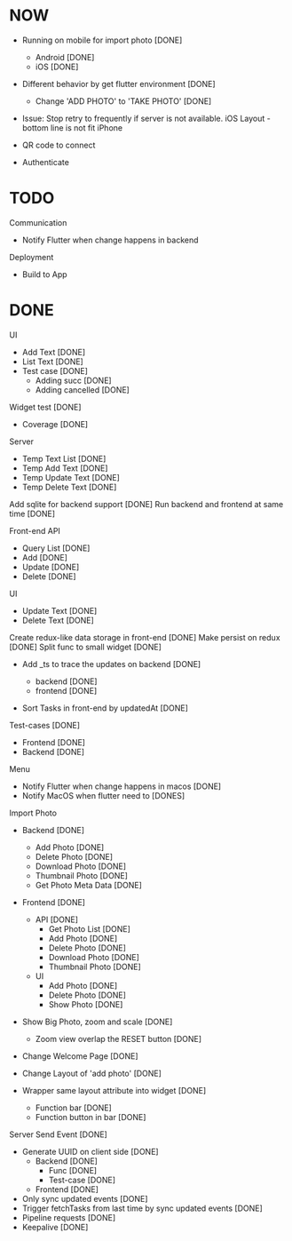 NOW
===

- Running on mobile for import photo [DONE]
  - Android [DONE]
  - iOS [DONE]
- Different behavior by get flutter environment [DONE]
  - Change 'ADD PHOTO' to 'TAKE PHOTO' [DONE]

- Issue:
  Stop retry to frequently if server is not available.
  iOS Layout - bottom line is not fit iPhone

- QR code to connect
- Authenticate


TODO
====

Communication
- Notify Flutter when change happens in backend

Deployment
- Build to App

DONE
====

UI
- Add Text [DONE]
- List Text [DONE]
- Test case [DONE]
  - Adding succ [DONE]
  - Adding cancelled [DONE]

Widget test [DONE]
- Coverage [DONE]

Server
- Temp Text List [DONE]
- Temp Add Text [DONE]
- Temp Update Text [DONE]
- Temp Delete Text [DONE]

Add sqlite for backend support [DONE]
Run backend and frontend at same time [DONE]

Front-end API
- Query List [DONE]
- Add [DONE]
- Update [DONE]
- Delete [DONE]

UI
- Update Text [DONE]
- Delete Text [DONE]

Create redux-like data storage in front-end [DONE]
Make persist on redux [DONE]
Split func to small widget [DONE]

- Add _ts to trace the updates on backend [DONE]
  - backend [DONE]
  - frontend [DONE]

- Sort Tasks in front-end by updatedAt [DONE]

Test-cases [DONE]
- Frontend [DONE]
- Backend [DONE]

Menu
- Notify Flutter when change happens in macos [DONE]
- Notify MacOS when flutter need to [DONES]

Import Photo
- Backend [DONE]
  - Add Photo [DONE]
  - Delete Photo [DONE]
  - Download Photo [DONE]
  - Thumbnail Photo [DONE]
  - Get Photo Meta Data [DONE]
- Frontend [DONE]
  - API [DONE]
    - Get Photo List [DONE]
    - Add Photo [DONE]
    - Delete Photo [DONE]
    - Download Photo [DONE]
    - Thumbnail Photo [DONE]
  - UI
    - Add Photo [DONE]
    - Delete Photo [DONE]
    - Show Photo [DONE]

- Show Big Photo, zoom and scale [DONE]
  - Zoom view overlap the RESET button [DONE]
- Change Welcome Page [DONE]
- Change Layout of 'add photo' [DONE]
- Wrapper same layout attribute into widget [DONE]
  - Function bar [DONE]
  - Function button in bar [DONE]

Server Send Event [DONE]
- Generate UUID on client side [DONE]
  - Backend [DONE]
    - Func [DONE]
    - Test-case [DONE]
  - Frontend [DONE]
- Only sync updated events [DONE]
- Trigger fetchTasks from last time by sync updated events [DONE]
- Pipeline requests [DONE]
- Keepalive [DONE]
